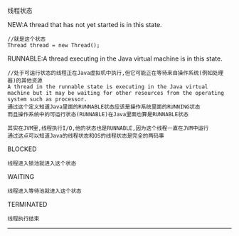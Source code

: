 线程状态

NEW:A thread that has not yet started is in this state.

    //就是这个状态
    Thread thread = new Thread();

RUNNABLE:A thread executing in the Java virtual machine is in this state.
    
    //处于可运行状态的线程正在Java虚拟机中执行,但它可能正在等待来自操作系统(例如处理器)的其他资源
    A thread in the runnable state is executing in the Java virtual machine but it may be waiting for other resources from the operating system such as processor.
    通过这个定义知道Java里面的RUNNABLE状态应该是操作系统里面的RUNNING状态
    而且操作系统中的可运行状态(RUNNABLE)在Java里面也算是RUNNABLE状态
    
    其实在JVM里,线程执行I/O,他的状态也是RUNNABLE,因为这个线程一直在JVM中运行
    通过这点可以知道Java的线程状态和OS的线程状态是完全的两码事

BLOCKED

    线程进入锁池就进入这个状态

WAITING

    线程进入等待池就进入这个状态

TERMINATED

    线程执行结束

---
